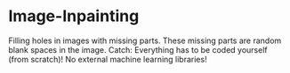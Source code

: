 # Image-Inpainting
Filling holes in images with missing parts. These missing parts are random blank spaces in the image. Catch: Everything has to be coded yourself (from scratch)! No external machine learning libraries!  

